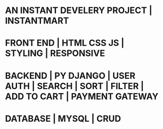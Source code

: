 # AN INSTANT DEVELERY PROJECT | INSTANTMART



# FRONT END | HTML CSS JS | STYLING | RESPONSIVE




# BACKEND  | PY DJANGO | USER AUTH | SEARCH | SORT | FILTER | ADD TO CART | PAYMENT GATEWAY



# DATABASE | MYSQL | CRUD


